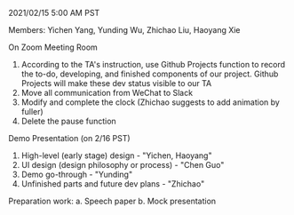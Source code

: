 2021/02/15 5:00 AM PST

Members: Yichen Yang, Yunding Wu, Zhichao Liu, Haoyang Xie

On Zoom Meeting Room

1. According to the TA's instruction, use Github Projects function to record the to-do, developing, and finished components of our project. Github Projects will make these dev status visible to our TA
2. Move all communication from WeChat to Slack
3. Modify and complete the clock (Zhichao suggests to add animation by fuller)
4. Delete the pause function

Demo Presentation (on 2/16 PST)
  1. High-level (early stage) design - "Yichen, Haoyang"
  2. UI design (design philosophy or process) - "Chen Guo"
  3. Demo go-through - "Yunding"
  4. Unfinished parts and future dev plans - "Zhichao"
  
  Preparation work:
    a. Speech paper
    b. Mock presentation
